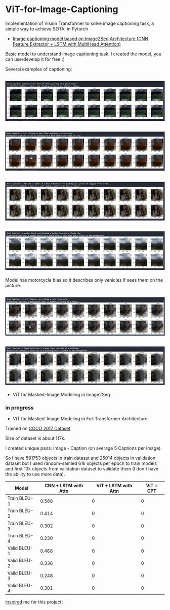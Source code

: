 # ViT-for-Image-Captioning
Implementation of Vision Transformer to solve image captioning task, a simple way to achieve SOTA, in Pytorch

* [Image captioning model based on Image2Seq Architecture (CNN Feature Extractor + LSTM with MultiHead Attention)](./image2seq.ipynb)

Basic model to understand image captioning task. I created the model, you can use/develop it for free :)

Several examples of captioning:

![](./examples/1.jpg)
---
![](./examples/2.jpg)
---
![](./examples/3.jpg)
---
![](./examples/4.jpg)
---
Model has motorcycle bias so  it describes only vehicles if sees them on the picture.

![](./examples/5.jpg)
---
![](./examples/6.jpg)
---

* ViT for Masked-Image Modeling in Image2Seq

### in progress

* ViT for Masked-Image Modeling in Full Transformer Architecture.

Trained on [COCO 2017 Dataset](https://cocodataset.org/#home)

Size of dataset is about 117k. 

I created unique pairs: Image - Caption (on average 5 Captions per Image). 

So I have 591753 objects in train dataset and 25014 objects in validation dataset but I used random-samled 61k objects per epoch to train models and first 10k objects from validation dataset to validate them (I don't have the ability to use more data).

Model | CNN + LSTM with Attn | ViT + LSTM with Attn | ViT + GPT |
--- | --- | --- | --- |
Train BLEU-1 | 0.568 | 0 | 0 |
Train BLEU-2 | 0.414 | 0 | 0 |
Train BLEU-3 | 0.302 | 0 | 0 |
Train BLEU-4 | 0.230 | 0 | 0 |
Valid BLEU-1 | 0.468 | 0 | 0 |
Valid BLEU-2 | 0.336 | 0 | 0 |
Valid BLEU-3 | 0.248 | 0 | 0 |
Valid BLEU-4 | 0.301 | 0 | 0 |

[Inspired](https://github.com/lucidrains/vit-pytorch) me for this project!
